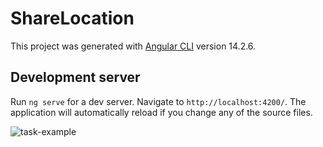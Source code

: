 # ShareLocation

This project was generated with [Angular CLI](https://github.com/angular/angular-cli) version 14.2.6.

## Development server

Run `ng serve` for a dev server. Navigate to `http://localhost:4200/`. The application will automatically reload if you change any of the source files.


![task-example](https://user-images.githubusercontent.com/48172978/205315833-89894205-6ea2-4e51-9f8f-dad492588b50.png)
